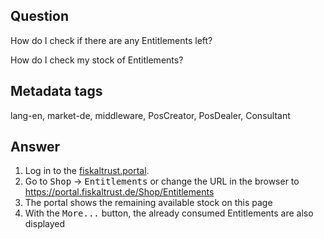 ## Question

How do I check if there are any Entitlements left?

How do I check my stock of Entitlements?


## Metadata tags

lang-en, market-de, middleware, PosCreator, PosDealer, Consultant

## Answer

1. Log in to the [fiskaltrust.portal](https://portal.fiskaltrust.de/Account/Login?returnUrl=%2fHome%2fDashboard).
2. Go to <kbd>Shop</kbd>  &rarr; <kbd>Entitlements</kbd> or change the URL in the browser to https://portal.fiskaltrust.de/Shop/Entitlements
3. The portal shows the remaining available stock on this page
4. With the <kbd>More...</kbd> button, the already consumed Entitlements are also displayed
